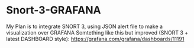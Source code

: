 # Snort-3-GRAFANA
My Plan is to integrate SNORT 3, using JSON alert file to make a visualization over GRAFANA
Somtething like this but improved (SNORT 3 + latest DASHBOARD style): https://grafana.com/grafana/dashboards/11191
